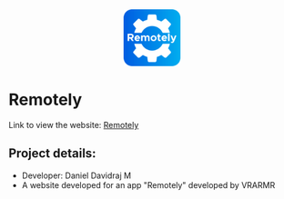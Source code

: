 <div align="center">
<img src="images/icon.png" height="100px" width="100px">
</div>

# Remotely
Link to view the website:
[Remotely](https://remotely.co.in/)
## Project details:
* Developer: Daniel Davidraj M
* A website developed for an app "Remotely" developed by VRARMR
